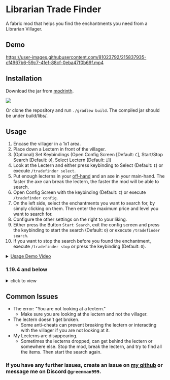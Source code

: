 # Librarian Trade Finder
A fabric mod that helps you find the enchantments you need from a Librarian Villager.

## Demo

https://user-images.githubusercontent.com/81023792/215837935-cf4967b6-59c7-4fef-88cf-0eba47f0b69f.mp4

## Installation
Download the jar from [modrinth](https://modrinth.com/mod/librarian-trade-finder).

[![](https://github.com/Prospector/badges/blob/master/modrinth-badge-72h-padded.png?raw=true)](https://modrinth.com/mod/librarian-trade-finder)

Or clone the repository and run `./gradlew build`.
The compiled jar should be under build/libs/.

## Usage

1. Encase the villager in a 1x1 area.
2. Place down a Lectern in front of the villager.
3. (Optional) Set Keybindings (Open Config Screen [Default: `C`], Start/Stop Search [Default: `O`], Select Lectern [Default: `I`])
4. Look at the Lectern and either press keybinding to Select (Default: `I`) or execute `/tradefinder select`.
5. Put enough lecterns in your <u>off-hand</u> and an axe in your main-hand. The faster the axe can break the lectern, the faster the mod will be able to search.
6. Open Config Screen with the keybinding (Default: `C`) or execute `/tradefinder config`.
7. On the left side, select the enchantments you want to search for, by simply clicking on them. Then enter the maximum price and level you want to search for.
8. Configure the other settings on the right to your liking.
9. Either press the Button `Start Search`, exit the config screen and press the keybinding to start the search (Default: `O`) or execute `/tradefinder search`.
10. If you want to stop the search before you found the enchantment, execute `/tradefinder stop` or press the keybinding (Default: `O`).


<details>
<summary><u>Usage Demo Video</u></summary>
https://github.com/Greeenman999/LibrarianTradeFinder/assets/81023792/4be7caf6-e5a3-4ee1-9bfa-bb13b7a3aa8e
</details>

### 1.19.4 and below
<details>
<summary>click to view</summary>
### Common Steps
1. Encase the villager in a 1x1 area.
2. Place down a Lectern in front of the villager.
3. Look at the Lectern and execute `/tradefinder select`.
4. Put enough lecterns in your off-hand and an axe in your main-hand. The faster the axe can break the lectern, the faster the mod will be able to search.

#### Continuation Single Search
5. Execute `/tradefinder searchSingle <enchantment> <maxPrice>` to start searching for you preferred enchantment. As soon as the mod found it, it will stop the search and message you.
6. If you want to stop the search before you found the enchantment, execute `/tradefinder stop`.

#### Continuation List Search
5. Execute `/tradefinder config` or open the config gui using modmenu.
6. Switch to 'List Enchantments' Tab. Then select all the enchantments you want to search for.
7. Execute `/tradefinder searchList` to start searching for the list. As soon as the mod found any enchantment you selected, it will stop the search and message you.
8. If you want to stop the search before you found a enchantment, execute `/tradefinder stop`.
</details>

## Common Issues

 - The error: "You are not looking at a lectern."
   - Make sure you are looking at the lectern and not the villager.
 - The lectern doesn't get broken.
   - Some anti-cheats can prevent breaking the lectern or interacting with the villager if you are not looking at it.
 - My Lecterns are disappearing.
   - Sometimes the lecterns dropped, can get behind the lectern or somewhere else. Stop the mod, break the lectern, and try to find all the items. Then start the search again.

### If you have any further issues, create an issue on [my github](https://github.com/Greeenman999/LibrarianTradeFinder/issues) or message me on Discord `@greenman999`.
